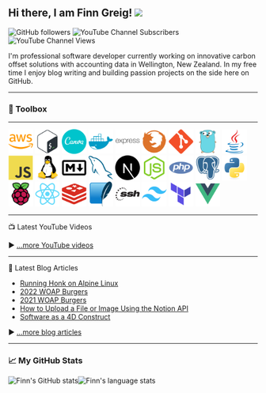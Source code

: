 ## Hi there, I am Finn Greig! <img src="https://raw.githubusercontent.com/MartinHeinz/MartinHeinz/master/wave.gif" width="30px">

![GitHub followers](https://img.shields.io/github/followers/finngreig?label=People%20following%20me%20on%20GitHub&style=social)
![YouTube Channel Subscribers](https://img.shields.io/youtube/channel/subscribers/UC5gpNKrlldjUjjTOfdLLn8w?label=People%20subscribed%20to%20my%20channel&style=social)
![YouTube Channel Views](https://img.shields.io/youtube/channel/views/UC5gpNKrlldjUjjTOfdLLn8w?label=Total%20views%20on%20my%20channel&style=social)

I'm professional software developer currently working on innovative carbon offset solutions with accounting data in Wellington, New Zealand. In my free time I enjoy blog writing and building passion projects on the side here on GitHub.

---

### 🧰 Toolbox

---

<img src="https://raw.githubusercontent.com/devicons/devicon/master/icons/amazonwebservices/amazonwebservices-plain-wordmark.svg" alt="Amazon Web Services" width=50 height=50/> <img src="https://raw.githubusercontent.com/devicons/devicon/master/icons/bash/bash-original.svg" alt="Bash" width=50 height=50/> <img src="https://github.com/devicons/devicon/raw/master/icons/canva/canva-original.svg" alt="Canva" width=50 height=50/> <img src="https://github.com/devicons/devicon/raw/master/icons/docker/docker-plain.svg" alt="Docker" width=50 height=50/> <img src="https://github.com/devicons/devicon/raw/master/icons/express/express-original-wordmark.svg" alt="Express" width=50 height=50/> <img src="https://github.com/devicons/devicon/raw/master/icons/firefox/firefox-plain.svg" alt="Firefox" width=50 height=50/> <img src="https://github.com/devicons/devicon/raw/master/icons/git/git-plain.svg" alt="Git" width=50 height=50/> <img src="https://github.com/devicons/devicon/raw/master/icons/go/go-original.svg" alt="Go" width=50 height=50/> <img src="https://github.com/devicons/devicon/raw/master/icons/java/java-original.svg" alt="Java" width=50 height=50/> <img src="https://github.com/devicons/devicon/raw/master/icons/javascript/javascript-original.svg" alt="JavaScript" width=50 height=50/> <img src="https://github.com/devicons/devicon/raw/master/icons/linux/linux-original.svg" alt="Linux" width=50 height=50/> <img src="https://github.com/devicons/devicon/raw/master/icons/markdown/markdown-original.svg" alt="Markdown" width=50 height=50/> <img src="https://github.com/devicons/devicon/raw/master/icons/mysql/mysql-plain.svg" alt="MySQL" width=50 height=50/> <img src="https://github.com/devicons/devicon/raw/master/icons/nextjs/nextjs-original.svg" alt="Next.js" width=50 height=50/> <img src="https://github.com/devicons/devicon/raw/master/icons/nodejs/nodejs-plain.svg" alt="Node.js" width=50 height=50/> <img src="https://github.com/devicons/devicon/raw/master/icons/php/php-plain.svg" alt="PHP" width=50 height=50/> <img src="https://github.com/devicons/devicon/raw/master/icons/postgresql/postgresql-plain.svg" alt="PostgreSQL" width=50 height=50/> <img src="https://github.com/devicons/devicon/raw/master/icons/python/python-original.svg" alt="Python" width=50 height=50/> <img src="https://github.com/devicons/devicon/raw/master/icons/raspberrypi/raspberrypi-original.svg" alt="Raspberry Pi" width=50 height=50/> <img src="https://github.com/devicons/devicon/raw/master/icons/react/react-original.svg" alt="React" width=50 height=50/> <img src="https://github.com/devicons/devicon/raw/master/icons/redis/redis-plain.svg" alt="Redis" width=50 height=50/> <img src="https://github.com/devicons/devicon/raw/master/icons/sqlite/sqlite-original.svg" alt="SQLite" width=50 height=50/> <img src="https://github.com/devicons/devicon/raw/master/icons/ssh/ssh-original-wordmark.svg" alt="SSH" width=50 height=50/> <img src="https://github.com/devicons/devicon/raw/master/icons/tailwindcss/tailwindcss-plain.svg" alt="Tailwind CSS" width=50 height=50/> <img src="https://github.com/devicons/devicon/raw/master/icons/terraform/terraform-original.svg" alt="Terraform" width=50 height=50/> <img src="https://github.com/devicons/devicon/raw/master/icons/vuejs/vuejs-original.svg" alt="Vue.js" width=50 height=50/>

---

📺 Latest YouTube Videos

<!-- YOUTUBE-VIDEOS-LIST:START -->
<!-- YOUTUBE-VIDEOS-LIST:END -->

▶ [...more YouTube videos](https://www.youtube.com/channel/UC5gpNKrlldjUjjTOfdLLn8w)

---

📘 Latest Blog Articles

<!-- BLOG-POST-LIST:START -->
- [Running Honk on Alpine Linux](https://blog.finngreig.com/2022/11/running-honk-on-alpine-linux.html)
- [2022 WOAP Burgers](https://blog.finngreig.com/2022/08/2022-woap-burgers.html)
- [2021 WOAP Burgers](https://blog.finngreig.com/2022/08/2021-woap-burgers.html)
- [How to Upload a File or Image Using the Notion API](https://blog.finngreig.com/2022/05/how-to-upload-file-or-image-using.html)
- [Software as a 4D Construct](https://blog.finngreig.com/2022/05/software-as-4d-construct.html)
<!-- BLOG-POST-LIST:END -->

▶ [...more blog articles](https://blog.finngreig.com)

---

### &#x1f4c8; My GitHub Stats

<div align="center">
  <div style="display: flex;">
    <img src="https://github-readme-stats.vercel.app/api?username=finngreig&theme=dark&show_icons=true" alt="Finn's GitHub stats" />
    <img src="https://github-readme-stats.vercel.app/api/top-langs/?username=finngreig&theme=dark&layout=compact" alt="Finn's language stats" />
  </div>
</div>
